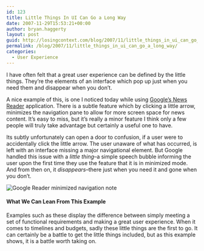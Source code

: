 ```yaml
---
id: 123
title: Little Things In UI Can Go a Long Way
date: 2007-11-29T15:53:21+00:00
author: bryan.haggerty
layout: post
guid: http://losingcontext.com/blog/2007/11/little_things_in_ui_can_go_a_long_way.php
permalink: /blog/2007/11/little_things_in_ui_can_go_a_long_way/
categories:
  - User Experience
---
```

I have often felt that a great user experience can be defined by the little things. They&#8217;re the elements of an interface which pop up just when you need them and disappear when you don&#8217;t.

A nice example of this, is one I noticed today while using [Google&#8217;s News Reader](http://www.google.com/reader) application. There is a subtle feature which by clicking a little arrow, minimizes the navigation pane to allow for more screen space for news content. It&#8217;s easy to miss, but it&#8217;s really a minor feature I think only a few people will truly take advantage but certainly a useful one to have.

Its subtly unfortunately can open a door to confusion, if a user were to accidentally click the little arrow. The user unaware of what has occurred, is left with an interface missing a major navigational element. But Google handled this issue with a _little thing_&#8211;a simple speech bubble informing the user upon the first time they use the feature that it is in minimized mode. And from then on, it _disappears_&#8211;there just when you need it and gone when you don&#8217;t.

<img src='http://bryanhaggerty.com/blog/wp-content/uploads/2007/11/g-reader-minimized-note.gif' alt='Google Reader minimized navigation note' class="image-centered" />

#### What We Can Lean From This Example

Examples such as these display the difference between simply meeting a set of functional requirements and making a great user experience. When it comes to timelines and budgets, sadly these little things are the first to go. It can certainly be a battle to get the little things included, but as this example shows, it is a battle worth taking on.